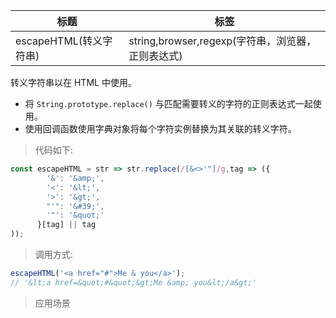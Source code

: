|  标题   | 标签  |
|  ----  | ----  |
| escapeHTML(转义字符串) | string,browser,regexp(字符串，浏览器，正则表达式) |

转义字符串以在 HTML 中使用。

* 将 `String.prototype.replace()` 与匹配需要转义的字符的正则表达式一起使用。
* 使用回调函数使用字典对象将每个字符实例替换为其关联的转义字符。

> 代码如下:

```js
const escapeHTML = str => str.replace(/[&<>'"]/g,tag => ({
        '&': '&amp;',
        '<': '&lt;',
        '>': '&gt;',
        "'": '&#39;',
        '"': '&quot;'
      }[tag] || tag
));
```

> 调用方式:

```js
escapeHTML('<a href="#">Me & you</a>');
// '&lt;a href=&quot;#&quot;&gt;Me &amp; you&lt;/a&gt;'
```

> 应用场景
